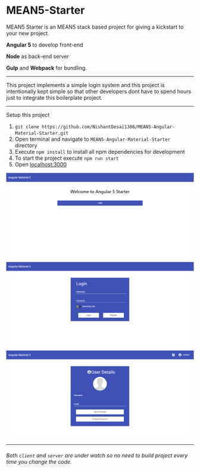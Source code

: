 # MEAN5-Starter
MEAN5 Starter is an MEAN5 stack based project for giving a kickstart to your new project.

**Angular 5** to develop front-end

**Node** as back-end server

**Gulp** and **Webpack** for bundling.

---

This project implements a simple login system and this project is intentionally kept simple so that other developers dont have to spend hours just to integrate this boilerplate project. 

---

Setup this project

1. `git clone https://github.com/NishantDesai1306/MEAN5-Angular-Material-Starter.git`
2. Open terminal and navigate to `MEAN5-Angular-Material-Starter` directory
3. Execute `npm install` to install all npm dependencies for development
4. To start the project execute `npm run start`
5. Open [localhost:3000](https://localhost:3000)

![ ](https://github.com/NishantDesai1306/MEAN5-Angular-Material-Starter/blob/master/image/demo.png)
![ ](https://github.com/NishantDesai1306/MEAN5-Angular-Material-Starter/blob/master/image/login.png)
![ ](https://github.com/NishantDesai1306/MEAN5-Angular-Material-Starter/blob/master/image/user-details.png)

---

###### Both `client` and `server` are under watch so no need to build project every time you change the code.
